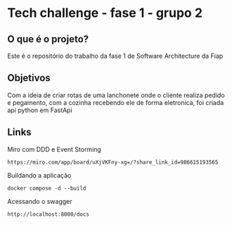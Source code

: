 # Tech challenge - fase 1 - grupo 2

## O que é o projeto?
Este é o repositório do trabalho da fase 1 de Software Architecture da Fiap


## Objetivos

Com a ideia de criar rotas de uma lanchonete onde o cliente realiza pedido e pegamento, com a cozinha recebendo ele de forma eletronica, foi criada api python em FastApi


## Links

Miro com DDD e Event Storming

```https://miro.com/app/board/uXjVKFny-xg=/?share_link_id=986615193565 ```

Buildando a aplicação

``` docker compose -d --build ``` 

Acessando o swagger

``` http://localhost:8000/docs ``` 

